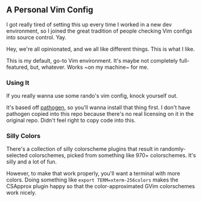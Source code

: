 ## A Personal Vim Config
I got really tired of setting this up every time I worked in a new dev
environment, so I joined the great tradition of people checking Vim
configs into source control. Yay.

Hey, we're all opinionated, and we all like different things.  This is
what I like.

This is my default, go-to Vim environment.  It's maybe not completely
full-featured, but, whatever.  Works ~on my machine~ for me.

### Using It
If you really wanna use some rando's vim config, knock yourself out.

It's based off [pathogen](https://github.com/tpope/vim-pathogen), so you'll
wanna install that thing first.  I don't have pathogen copied into this repo
because there's no real licensing on it in the original repo.  Didn't feel
right to copy code into this.

### Silly Colors
There's a collection of silly colorscheme plugins that result in randomly-
selected colorschemes, picked from something like 970+ colorschemes.  It's
silly and a lot of fun.

However, to make that work properly, you'll want a terminal with more colors.
Doing something like `export TERM=xterm-256colors` makes the CSApprox plugin
happy so that the color-approximated GVim colorschemes work nicely.
